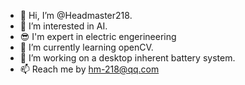 - 👋 Hi, I’m @Headmaster218.
- 👀 I’m interested in AI.
- 😎 I'm expert in electric engerineering
- 🌱 I’m currently learning openCV.
- 💞️ I’m working on a desktop inherent battery system.
- 📫 Reach me by hm-218@qq.com

